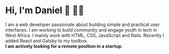 # Hi, I'm Daniel :wave: :man_technologist:

I am a web developer passionate about building simple and practical user interfaces. I am working to build community and engage youth in tech in West Africa.
I mainly work with HTML, CSS, JavaScript and Rails. Recently I added React and Gatsby to my toolbox.<br/>
**I am actively looking for a remote position in a startup.**

